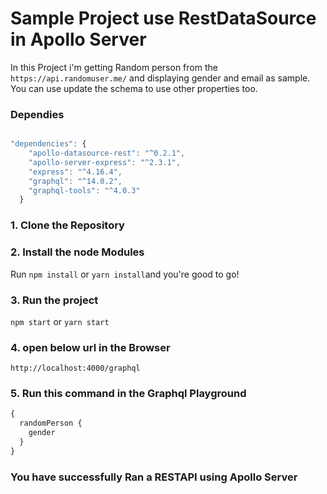 # Sample Project use RestDataSource in Apollo Server

In this Project i'm getting Random person from the `https://api.randomuser.me/` and displaying gender and email as sample. You can use update the schema to use other properties too.

### Dependies

```js

"dependencies": {
    "apollo-datasource-rest": "^0.2.1",
    "apollo-server-express": "^2.3.1",
    "express": "^4.16.4",
    "graphql": "^14.0.2",
    "graphql-tools": "^4.0.3"
  }
```  

### 1. Clone the Repository
### 2. Install the node Modules
  Run `npm install` or `yarn install`and you're good to go!
### 3. Run the project
  `npm start` or `yarn start`
### 4. open below url in the Browser
`http://localhost:4000/graphql`
### 5. Run this command in the Graphql Playground
```js
{
  randomPerson {
    gender
  }
}
```
### You have successfully Ran a RESTAPI using Apollo Server 
